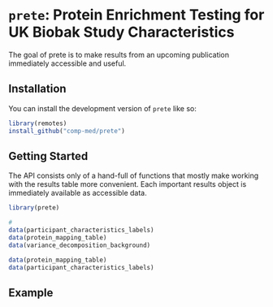 
<!-- README.md is generated from README.Rmd. Please edit that file -->

# `prete`: Protein Enrichment Testing for UK Biobak Study Characteristics

<!-- badges: start -->
<!-- badges: end -->

The goal of prete is to make results from an upcoming publication
immediately accessible and useful.

## Installation

You can install the development version of `prete` like so:

``` r
library(remotes)
install_github("comp-med/prete")
```

## Getting Started

The API consists only of a hand-full of functions that mostly make
working with the results table more convenient. Each important results
object is immediately available as accessible data.

``` r
library(prete)

# 
data(participant_characteristics_labels)
data(protein_mapping_table)
data(variance_decomposition_background)
```

``` r
data(protein_mapping_table)
data(participant_characteristics_labels)
```

## Example
